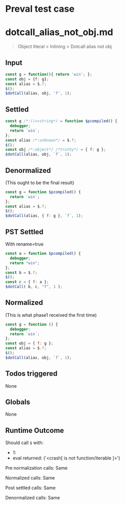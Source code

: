 # Preval test case

# dotcall_alias_not_obj.md

> Object literal > Inlining > Dotcall alias not obj
>
>

## Input

`````js filename=intro
const g = function(){ return 'win'; };
const obj = {f: g};
const alias = $.f;
$();
$dotCall(alias, obj, 'f', 1);
`````


## Settled


`````js filename=intro
const g /*:()=>string*/ = function $pcompiled() {
  debugger;
  return `win`;
};
const alias /*:unknown*/ = $.f;
$();
const obj /*:object*/ /*truthy*/ = { f: g };
$dotCall(alias, obj, `f`, 1);
`````


## Denormalized
(This ought to be the final result)

`````js filename=intro
const g = function $pcompiled() {
  return `win`;
};
const alias = $.f;
$();
$dotCall(alias, { f: g }, `f`, 1);
`````


## PST Settled
With rename=true

`````js filename=intro
const a = function $pcompiled() {
  debugger;
  return "win";
};
const b = $.f;
$();
const c = { f: a };
$dotCall( b, c, "f", 1 );
`````


## Normalized
(This is what phase1 received the first time)

`````js filename=intro
const g = function () {
  debugger;
  return `win`;
};
const obj = { f: g };
const alias = $.f;
$();
$dotCall(alias, obj, `f`, 1);
`````


## Todos triggered


None


## Globals


None


## Runtime Outcome


Should call `$` with:
 - 1: 
 - eval returned: ('<crash[ <ref> is not function/iterable ]>')

Pre normalization calls: Same

Normalized calls: Same

Post settled calls: Same

Denormalized calls: Same
